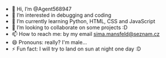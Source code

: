 - 👋 Hi, I’m @Agent568947
- 👀 I’m interested in debugging and coding 
- 🌱 I’m currently learning Python, HTML, CSS and JavaScript
- 💞️ I’m looking to collaborate on some projects :D
- 📫 How to reach me: by my email sima.mansfeld@seznam.cz 
- 😄 Pronouns: really? I'm male...
- ⚡ Fun fact: I will try to land on sun at night one day :D

<!---
Agent568947/Agent568947 is a ✨ special ✨ repository because its `README.md` (this file) appears on your GitHub profile.
You can click the Preview link to take a look at your changes.
--->
